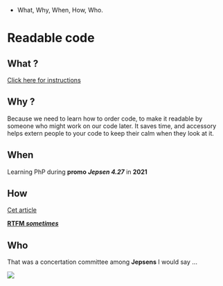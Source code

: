 - What, Why, When, How, Who.
# Readable code 

## What ? 

[Click here for instructions](https://github.com/becodeorg/LIE-Jepsen-4.27/tree/master/02-the-hills/02-php/05-readable-code) 

## Why ? 

Because we need to learn how to order code, to make it readable by someone who might work on our code later. It saves time, and accessory helps extern people to your code to keep their calm when they look at it. 

## When 

Learning PhP during **promo** **_Jepsen 4.27_** in **2021**

## How 

[Cet article](https://dev.to/gonedark/writing-clean-code)


[**RTFM _sometimes_** ](https://www.php.net/manual/fr/control-structures.switch.php)

## Who 

That was a concertation committee among **Jepsens** I would say ...


![](https://media.giphy.com/media/3oKIPCSX4UHmuS41TG/giphy.gif)
